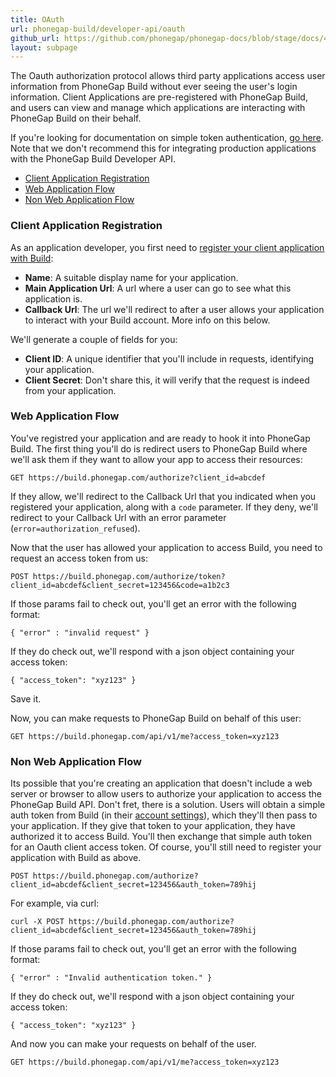 ```yaml
---
title: OAuth
url: phonegap-build/developer-api/oauth
github_url: https://github.com/phonegap/phonegap-docs/blob/stage/docs/4-phonegap-build/5-developer-api/1-oauth.html.md
layout: subpage
---
```


The Oauth authorization protocol allows third party applications access user information from PhoneGap Build without ever seeing the user's login information. Client Applications are pre-registered with PhoneGap Build, and users can view and manage which applications are interacting with PhoneGap Build on their behalf.

If you're looking for documentation on simple token authentication, [go here](../authentication). Note that we don't recommend this for integrating production applications with the PhoneGap Build Developer API.

- [Client Application Registration](#client-application-registration)
- [Web Application Flow](#web-application-flow)
- [Non Web Application Flow](#non-web-application-flow)

### Client Application Registration

As an application developer, you first need to [register your client application with Build](https://build.phonegap.com/people/edit):


- **Name**: A suitable display name for your application.
- **Main Application Url**: A url where a user can go to see what this application is.
- **Callback Url**: The url we'll redirect to after a user allows your application to interact with your Build account. More info on this below.

We'll generate a couple of fields for you:

- **Client ID**: A unique identifier that you'll include in requests, identifying your application.
- **Client Secret**: Don't share this, it will verify that the request is indeed from your application.

### Web Application Flow

You've registred your application and are ready to hook it into PhoneGap Build. The first thing you'll do is redirect users to PhoneGap Build where we'll ask them if they want to allow your app to access their resources:
    
    GET https://build.phonegap.com/authorize?client_id=abcdef

If they allow, we'll redirect to the Callback Url that you indicated when you registered your application, along with a `code` parameter. If they deny, we'll redirect to your Callback Url with an error parameter (`error=authorization_refused`).

Now that the user has allowed your application to access Build, you need to request an access token from us:

    POST https://build.phonegap.com/authorize/token?client_id=abcdef&client_secret=123456&code=a1b2c3

If those params fail to check out, you'll get an error with the following format:

    { "error" : "invalid request" }

If they do check out, we'll respond with a json object containing your access token:

    { "access_token": "xyz123" }

Save it.

Now, you can make requests to PhoneGap Build on behalf of this user:

    GET https://build.phonegap.com/api/v1/me?access_token=xyz123

### Non Web Application Flow

Its possible that you're creating an application that doesn't include a web server or browser to allow users to authorize your application to access the PhoneGap Build API. Don't fret, there is a solution. Users will obtain a simple auth token from Build (in their [account settings](https://build.phonegap.com/people/edit)), which they'll then pass to your application. If they give that token to your application, they have authorized it to access Build. You'll then exchange that simple auth token for an Oauth client access token. Of course, you'll still need to register your application with Build as above.

    POST https://build.phonegap.com/authorize?client_id=abcdef&client_secret=123456&auth_token=789hij

For example, via curl:
  
    curl -X POST https://build.phonegap.com/authorize?client_id=abcdef&client_secret=123456&auth_token=789hij

If those params fail to check out, you'll get an error with the following format:

    { "error" : "Invalid authentication token." }

If they do check out, we'll respond with a json object containing your access token:

    { "access_token": "xyz123" }

And now you can make your requests on behalf of the user.

    GET https://build.phonegap.com/api/v1/me?access_token=xyz123
